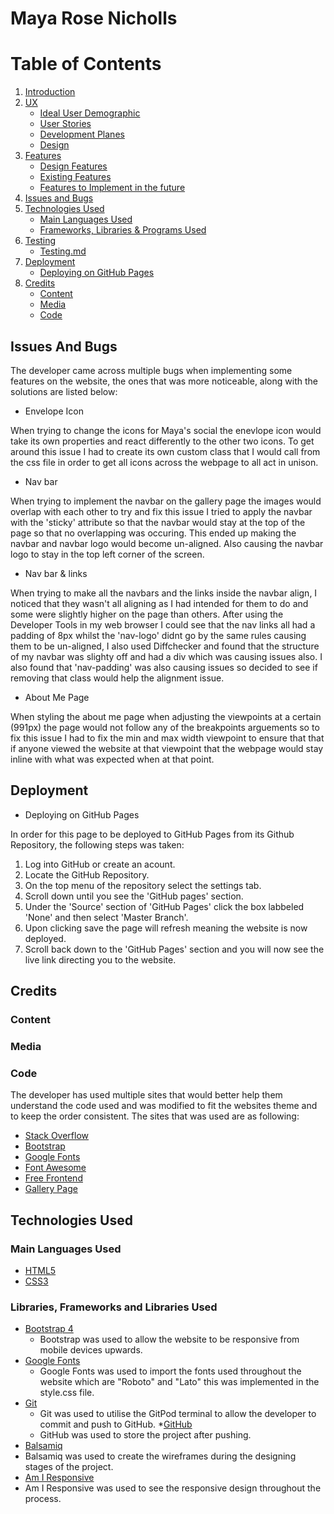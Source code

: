 # Maya Rose Nicholls
# Table of Contents
1. [Introduction](#Introduction)
2. [UX](#UX)
   * [Ideal User Demographic](#Ideal-User-Demographic)
   *  [User Stories](#User-Stories)
   *  [Development Planes](#Development-Planes)
   * [Design](#Design)
3. [Features](#Features)
   * [Design Features](#Design-Features)
   * [Existing Features](#Existing-Features)
   * [Features to Implement in the future](#Features-to-Implement-in-the-future)
4. [Issues and Bugs](#Issues-and-Bugs)
5. [Technologies Used](#Technologies-Used)
   * [Main Languages Used](Main-Languages-Used)
   * [Frameworks, Libraries & Programs Used](#Frameworks,-Libraries-&-Programs-Used)
6. [Testing](#Testing)
   * [Testing.md](TESTING.md)
7. [Deployment](#Deployment)
   * [Deploying on GitHub Pages](#Deploying-on-GitHub-Pages)
8. [Credits](#Credits)
   * [Content](#Content)
   * [Media](#Media)
   * [Code](#Code)

## Issues And Bugs
 The developer came across multiple bugs when implementing some features on the website, the ones that was more noticeable, along with the solutions are listed below:

 * Envelope Icon
 
 When trying to change the icons for Maya's social the enevlope icon would take its own properties and react differently to the other two icons. To get around this issue I had to create its own custom class that I would call from the css file in order to get all icons across the webpage to all act in unison.

 * Nav bar

 When trying to implement the navbar on the gallery page the images would overlap with each other to try and fix this issue I tried to apply the navbar with the 'sticky' attribute so that the navbar would stay at the top of the page so that no overlapping was occuring. This ended up making the navbar and navbar logo would become un-aligned. Also causing the navbar logo to stay in the top left corner of the screen.

 * Nav bar & links

 When trying to make all the navbars and the links inside the navbar align, I noticed that they wasn't all aligning as I had intended for them to do and some were slightly higher on the page than others. After using the Developer Tools in my web browser I could see that the nav links all had a padding of 8px whilst the 'nav-logo' didnt go by the same rules causing them to be un-aligned, I also used Diffchecker and found that the structure of my navbar was slighty off and had a div which was causing issues also. I also found that 'nav-padding' was also causing issues so decided to see if removing that class would help the alignment issue. 
 
 * About Me Page

 When styling the about me page when adjusting the viewpoints at a certain (991px) the page would not follow any of the breakpoints arguements so to fix this issue I had to fix the min and max width viewpoint to ensure that that if anyone viewed the website at that viewpoint that the webpage would stay inline with what was expected when at that point.


## Deployment

* Deploying on GitHub Pages

In order for this page to be deployed to GitHub Pages from its Github Repository, the following steps was taken:

1. Log into GitHub or create an acount.
2. Locate the GitHub Repository.
3. On the top menu of the repository select the settings tab.
4. Scroll down until you see the 'GitHub pages' section.
5. Under the 'Source' section of 'GitHub Pages' click the box labbeled 'None' and then select 'Master Branch'.
6. Upon clicking save the page will refresh meaning the website is now deployed.
7. Scroll back down to the 'GitHub Pages' section and you will now see the live link directing you to the website.

## Credits

### Content

### Media

### Code
The developer has used multiple sites that would better help them understand the code used and was modified to fit the websites theme and to keep the order consistent. The sites that was used are as following:
* [Stack Overflow](https://stackoverflow.com/ "Link to Stack Overflow Homepage")
* [Bootstrap](https://getbootstrap.com/docs/4.5/getting-started/introduction/ "Link to Bootstrap Homepage")
* [Google Fonts](https://fonts.google.com/ "Link to Google Fonts Homepage")
* [Font Awesome](https://fontawesome.com/ "Link to Font Awsome Homepage")
* [Free Frontend](https://freefrontend.com "Link to the Free Frontend Homepage")
* [Gallery Page](https://bootstrapious.com/snippets "Link to page referenced to with gallery")

## Technologies Used
### Main Languages Used
 * [HTML5](https://en.wikipedia.org/wiki/HTML5 "Link to HTML Wiki")
 * [CSS3](https://en.wikipedia.org/wiki/CSS#CSS_3 "Link to CSS Wiki")

### Libraries, Frameworks and Libraries Used
 * [Bootstrap 4](https://getbootstrap.com/docs/4.5/getting-started/introduction/ "Link to the Homepage of Bootstrap")
   * Bootstrap was used to allow the website to be responsive from mobile devices upwards.
 * [Google Fonts](https://fonts.google.com/ "Link to Google Fonts Homepage")
   * Google Fonts was used to import the fonts used throughout the website which are "Roboto" and "Lato" this was implemented in the style.css file.
* [Git](https://git-scm.com/ "Link to Git Homepage")
  * Git was used to utilise the GitPod terminal to allow the developer to commit and push to GitHub.
 *[GitHub](https://github.com/ "Link to GitHub Homepage")
  * GitHub was used to store the project after pushing.
 * [Balsamiq](https://balsamiq.com/ "Link to Balsamiq Homepage")
  * Balsamiq was used to create the wireframes during the designing stages of the project.
 * [Am I Responsive](http://ami.responsivedesign.is/# "Link to Am I Responsive")
  * Am I Responsive was used to see the responsive design throughout the process.
